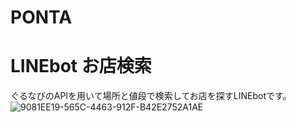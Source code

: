 # PONTA
# LINEbot お店検索
ぐるなびのAPIを用いて場所と値段で検索してお店を探すLINEbotです。
![9081EE19-565C-4463-912F-B42E2752A1AE](https://user-images.githubusercontent.com/59057488/75448367-70362680-59ae-11ea-9080-b0fc5beb3065.jpeg)
